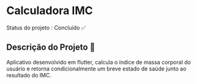 # Calculadora IMC

Status do projeto : Concluído :white_check_mark:

## Descrição do Projeto 📝

Aplicativo desenvolvido em flutter, calcula o índice de massa corporal do usuário e retorna condicionalmente um breve estado de saúde junto ao resultado do IMC.


